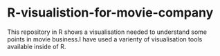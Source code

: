 # R-visualistion-for-movie-company
This repository in R shows a visualisation needed to understand some points in movie business.I have used a varienty of visualisation tools available inside of R.
